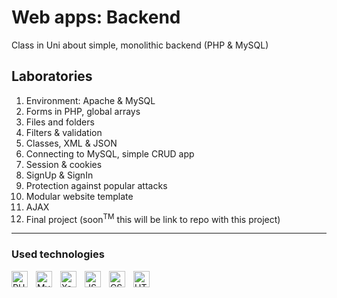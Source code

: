 # Web apps: Backend
Class in Uni about simple, monolithic backend (PHP &amp; MySQL)
## Laboratories
1. Environment: Apache & MySQL
2. Forms in PHP, global arrays
3. Files and folders
4. Filters & validation
5. Classes, XML & JSON
6. Connecting to MySQL, simple CRUD app
7. Session & cookies
8. SignUp & SignIn
9. Protection against popular attacks
10. Modular website template
11. AJAX
12. Final project (soon<sup>TM</sup> this will be link to repo with this project)
---
### Used technologies
[<img align="left" width="26px" alt= "PHP" src="https://cdn.jsdelivr.net/gh/devicons/devicon/icons/php/php-original.svg" style="padding-right:10px;"></img>][php]
[<img align="left" width="26px" alt= "MySQL" src="https://cdn.jsdelivr.net/gh/devicons/devicon/icons/mysql/mysql-original.svg" style="padding-right:10px;"></img>][mysql]
[<img align="left" alt="Xampp" width="26px" src="https://user-images.githubusercontent.com/33003089/213580320-0f296b05-cd4e-40ad-8b85-8c29dee89bc4.png" style="padding-right:10px;"/>][xampp]
[<img align="left" width="26px" alt= "JS" src="https://cdn.jsdelivr.net/gh/devicons/devicon/icons/javascript/javascript-original.svg" style="padding-right:10px;"></img>][js]
[<img align="left" width="26px" alt= "CSS" src="https://cdn.jsdelivr.net/gh/devicons/devicon/icons/css3/css3-original.svg" style="padding-right:10px;"></img>][css]
[<img align="left" alt="HTML" width="26px" src="https://cdn.jsdelivr.net/gh/devicons/devicon/icons/html5/html5-original.svg" style="padding-right:10px;"/>][html]

[php]: https://www.php.net
[mysql]: https://www.mysql.com
[css]: https://en.wikipedia.org/wiki/CSS
[js]: https://en.wikipedia.org/wiki/JavaScript
[html]: https://en.wikipedia.org/wiki/HTML
[xampp]: https://www.apachefriends.org/pl/index.html
